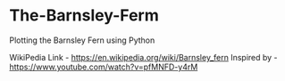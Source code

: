 # The-Barnsley-Ferm
 Plotting the Barnsley Fern using Python
 
 WikiPedia Link - https://en.wikipedia.org/wiki/Barnsley_fern
 Inspired by - https://www.youtube.com/watch?v=pfMNFD-y4rM
